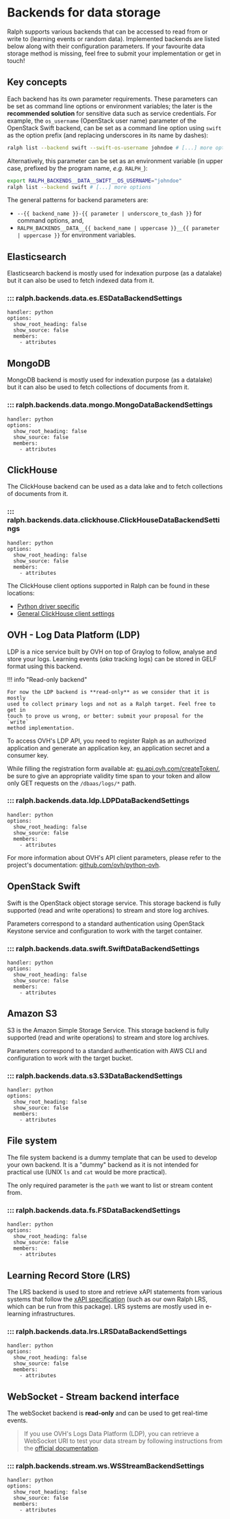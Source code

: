 # Backends for data storage

Ralph supports various backends that can be accessed to read from or write to (learning events or random data).
Implemented backends are listed below along with their configuration parameters. 
If your favourite data storage method is missing, feel free to submit your implementation or get in touch!

## Key concepts

Each backend has its own parameter requirements. These
parameters can be set as command line options or environment variables; the
later is the **recommended solution** for sensitive data such as service
credentials. For example, the `os_username` (OpenStack user name) parameter
of the OpenStack Swift backend, can be set as a command line option using
`swift` as the option prefix (and replacing underscores in its name by dashes):

```bash
ralph list --backend swift --swift-os-username johndoe # [...] more options
```

Alternatively, this parameter can be set as an environment variable (in upper
case, prefixed by the program name, _e.g._ `RALPH_`):

```bash
export RALPH_BACKENDS__DATA__SWIFT__OS_USERNAME="johndoe"
ralph list --backend swift # [...] more options
```

The general patterns for backend parameters are:

- `--{{ backend_name }}-{{ parameter | underscore_to_dash }}` for command options, and,
- `RALPH_BACKENDS__DATA__{{ backend_name | uppercase }}__{{ parameter | uppercase }}` for environment variables.

## Elasticsearch

Elasticsearch backend is mostly used for indexation purpose (as a datalake) but
it can also be used to fetch indexed data from it.

### ::: ralph.backends.data.es.ESDataBackendSettings
    handler: python
    options:
      show_root_heading: false
      show_source: false
      members: 
        - attributes

## MongoDB

MongoDB backend is mostly used for indexation purpose (as a datalake) but
it can also be used to fetch collections of documents from it.

### ::: ralph.backends.data.mongo.MongoDataBackendSettings
    handler: python
    options:
      show_root_heading: false
      show_source: false
      members: 
        - attributes

## ClickHouse

The ClickHouse backend can be used as a data lake and to fetch collections of
documents from it.

### ::: ralph.backends.data.clickhouse.ClickHouseDataBackendSettings
    handler: python
    options:
      show_root_heading: false
      show_source: false
      members: 
        - attributes

The ClickHouse client options supported in Ralph can be found in these locations:

- [Python driver specific](https://clickhouse.com/docs/en/integrations/language-clients/python/driver-api#settings-argument)
- [General ClickHouse client settings](https://clickhouse.com/docs/en/operations/settings/settings/)

## OVH - Log Data Platform (LDP)

LDP is a nice service built by OVH on top of Graylog to follow, analyse and
store your logs. Learning events (_aka_ tracking logs) can be stored in GELF
format using this backend.

!!! info "Read-only backend"

    For now the LDP backend is **read-only** as we consider that it is mostly
    used to collect primary logs and not as a Ralph target. Feel free to get in
    touch to prove us wrong, or better: submit your proposal for the `write`
    method implementation.

To access OVH's LDP API, you need to register Ralph as an authorized
application and generate an application key, an application secret and a
consumer key.

While filling the registration form available at:
[eu.api.ovh.com/createToken/](https://eu.api.ovh.com/createToken/), be sure to
give an appropriate validity time span to your token and allow only GET
requests on the `/dbaas/logs/*` path.

### ::: ralph.backends.data.ldp.LDPDataBackendSettings
    handler: python
    options:
      show_root_heading: false
      show_source: false
      members: 
        - attributes

For more information about OVH's API client parameters, please refer to the
project's documentation:
[github.com/ovh/python-ovh](https://github.com/ovh/python-ovh).

## OpenStack Swift

Swift is the OpenStack object storage service. This storage backend is fully
supported (read and write operations) to stream and store log archives.

Parameters correspond to a standard authentication using
OpenStack Keystone service and configuration to work with the target container.

### ::: ralph.backends.data.swift.SwiftDataBackendSettings
    handler: python
    options:
      show_root_heading: false
      show_source: false
      members: 
        - attributes

## Amazon S3

S3 is the Amazon Simple Storage Service. This storage backend is fully
supported (read and write operations) to stream and store log archives.

Parameters correspond to a standard authentication with AWS CLI 
and configuration to work with the target bucket.

### ::: ralph.backends.data.s3.S3DataBackendSettings
    handler: python
    options:
      show_root_heading: false
      show_source: false
      members: 
        - attributes

## File system

The file system backend is a dummy template that can be used to develop your own backend. 
It is a "dummy" backend as it is not intended for practical use (UNIX `ls` and `cat` would be more practical).

The only required parameter is the `path` we want to list or stream content from.

### ::: ralph.backends.data.fs.FSDataBackendSettings
    handler: python
    options:
      show_root_heading: false
      show_source: false
      members: 
        - attributes

## Learning Record Store (LRS)

The LRS backend is used to store and retrieve xAPI statements from various systems that follow the [xAPI specification](https://github.com/adlnet/xAPI-Spec/tree/master) (such as our own Ralph LRS, which can be run from this package). 
LRS systems are mostly used in e-learning infrastructures.

### ::: ralph.backends.data.lrs.LRSDataBackendSettings
    handler: python
    options:
      show_root_heading: false
      show_source: false
      members: 
        - attributes

## WebSocket - Stream backend interface

The webSocket backend is **read-only** and can be used to get real-time events.

> If you use OVH's Logs Data Platform (LDP), you can retrieve a WebSocket URI to test your
> data stream by following instructions from the
> [official documentation](https://docs.ovh.com/gb/en/logs-data-platform/ldp-tail/#retrieve-your-websocket-address).

### ::: ralph.backends.stream.ws.WSStreamBackendSettings
    handler: python
    options:
      show_root_heading: false
      show_source: false
      members: 
        - attributes

